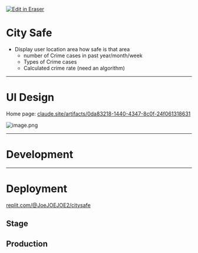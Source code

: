 <p><a target="_blank" href="https://app.eraser.io/workspace/glozSeuJF3cW9vXsZ424" id="edit-in-eraser-github-link"><img alt="Edit in Eraser" src="https://firebasestorage.googleapis.com/v0/b/second-petal-295822.appspot.com/o/images%2Fgithub%2FOpen%20in%20Eraser.svg?alt=media&amp;token=968381c8-a7e7-472a-8ed6-4a6626da5501"></a></p>

# City Safe
- Display user location area how safe is that area
    - number of Crime cases in past year/month/week
    - Types of Crime cases
    - Calculated crime rate (need an algorithm)
---

# UI Design
Home page: [﻿claude.site/artifacts/0da83218-1440-4347-8c0f-24f061318631](https://claude.site/artifacts/0da83218-1440-4347-8c0f-24f061318631) 

![image.png](https://app.eraser.io/.eraser/Ki6XfG0qdEugiqkrEZyS___U806QwDlsSPtLlAvlCOgMCkeE3W2___ekeg3BryxAJeOfyesoBHw.png "image.png")

---

# Development
---

# Deployment
[﻿replit.com/@JoeJOEJOE2/citysafe](https://replit.com/@JoeJOEJOE2/citysafe) 

## Stage
## Production




<!--- Eraser file: https://app.eraser.io/workspace/glozSeuJF3cW9vXsZ424 --->